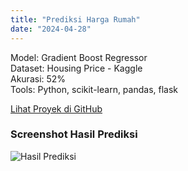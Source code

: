 ```yaml
---
title: "Prediksi Harga Rumah"
date: "2024-04-28"
---
```


Model: Gradient Boost Regressor  
Dataset: Housing Price - Kaggle  
Akurasi: 52%  
Tools: Python, scikit-learn, pandas, flask

[Lihat Proyek di GitHub](https://github.com/pajarbeuy)

### Screenshot Hasil Prediksi

![Hasil Prediksi](/images/house-pricing.png)
